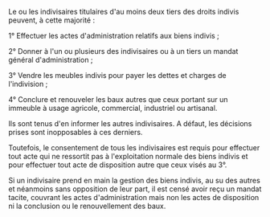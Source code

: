 Le ou les indivisaires titulaires d'au moins deux tiers des droits indivis peuvent, à cette majorité :

1° Effectuer les actes d'administration relatifs aux biens indivis ;

2° Donner à l'un ou plusieurs des indivisaires ou à un tiers un mandat général d'administration ;

3° Vendre les meubles indivis pour payer les dettes et charges de l'indivision ;

4° Conclure et renouveler les baux autres que ceux portant sur un immeuble à usage agricole, commercial, industriel ou artisanal.

Ils sont tenus d'en informer les autres indivisaires. A défaut, les décisions prises sont inopposables à ces derniers.

Toutefois, le consentement de tous les indivisaires est requis pour effectuer tout acte qui ne ressortit pas à l'exploitation normale des biens indivis et pour effectuer tout acte de disposition autre que ceux visés au 3°.

Si un indivisaire prend en main la gestion des biens indivis, au su des autres et néanmoins sans opposition de leur part, il est censé avoir reçu un mandat tacite, couvrant les actes d'administration mais non les actes de disposition ni la conclusion ou le renouvellement des baux.

